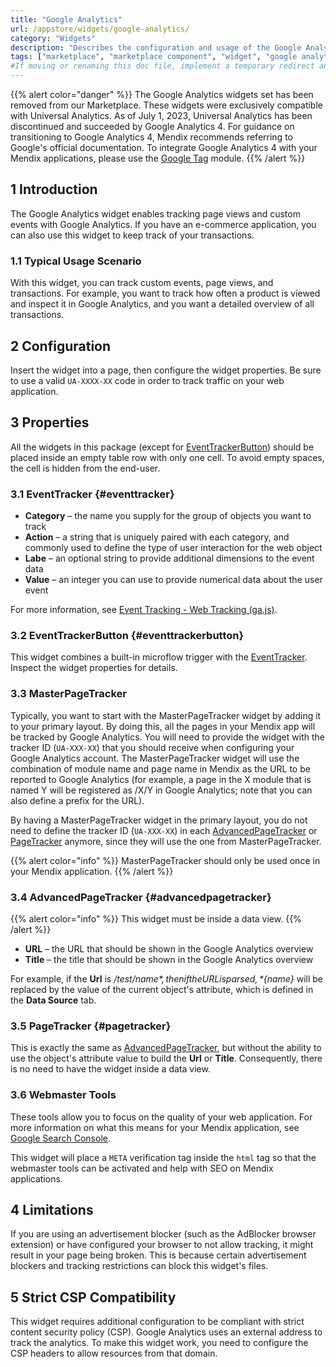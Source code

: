 ```yaml
---
title: "Google Analytics"
url: /appstore/widgets/google-analytics/
category: "Widgets"
description: "Describes the configuration and usage of the Google Analytics widget, which is available in the Mendix Marketplace."
tags: ["marketplace", "marketplace component", "widget", "google analytics", "eventtracker", "webmaster", "platform support"]
#If moving or renaming this doc file, implement a temporary redirect and let the respective team know they should update the URL in the product. See Mapping to Products for more details.
---
```


{{% alert color="danger" %}}
The Google Analytics widgets set has been removed from our Marketplace. These widgets were exclusively compatible with Universal Analytics. As of July 1, 2023, Universal Analytics has been discontinued and succeeded by Google Analytics 4. For guidance on transitioning to Google Analytics 4, Mendix recommends referring to Google's official documentation. To integrate Google Analytics 4 with your Mendix applications, please use the [Google Tag](/appstore/modules/google-tag/) module.
{{% /alert %}}

## 1 Introduction

The Google Analytics widget enables tracking page views and custom events with Google Analytics. If you have an e-commerce application, you can also use this widget to keep track of your transactions.

### 1.1 Typical Usage Scenario

With this widget, you can track custom events, page views, and transactions. For example, you want to track how often a product is viewed and inspect it in Google Analytics, and you want a detailed overview of all transactions.

## 2 Configuration

Insert the widget into a page, then configure the widget properties. Be sure to use a valid `UA-XXXX-XX` code in order to track traffic on your web application.

## 3 Properties

All the widgets in this package (except for [EventTrackerButton](#eventtrackerbutton)) should be placed inside an empty table row with only one cell. To avoid empty spaces, the cell is hidden from the end-user.

### 3.1 EventTracker {#eventtracker}

* **Category** – the name you supply for the group of objects you want to track
* **Action** – a string that is uniquely paired with each category, and commonly used to define the type of user interaction for the web object
* **Labe** – an optional string to provide additional dimensions to the event data
* **Value** – an integer you can use to provide numerical data about the user event

For more information, see [Event Tracking - Web Tracking (ga.js)](http://code.google.com/apis/analytics/docs/tracking/eventTrackerGuide.html).

### 3.2 EventTrackerButton {#eventtrackerbutton}

This widget combines a built-in microflow trigger with the [EventTracker](#eventtracker). Inspect the widget properties for details.

### 3.3 MasterPageTracker

Typically, you want to start with the MasterPageTracker widget by adding it to your primary layout. By doing this, all the pages in your Mendix app will be tracked by Google Analytics. You will need to provide the widget with the tracker ID (`UA-XXX-XX`) that you should receive when configuring your Google Analytics account. The MasterPageTracker widget will use the combination of module name and page name in Mendix as the URL to be reported to Google Analytics (for example, a page in the X module that is named Y will be registered as /X/Y in Google Analytics; note that you can also define a prefix for the URL).

By having a MasterPageTracker widget in the primary layout, you do not need to define the tracker ID (`UA-XXX-XX`) in each [AdvancedPageTracker](#advancedpagetracker) or [PageTracker](#pagetracker) anymore, since they will use the one from MasterPageTracker.

{{% alert color="info" %}}
MasterPageTracker should only be used once in your Mendix application.
{{% /alert %}}

### 3.4 AdvancedPageTracker {#advancedpagetracker}

{{% alert color="info" %}}
This widget must be inside a data view.
{{% /alert %}}

* **URL** – the URL that should be shown in the Google Analytics overview
* **Title** – the title that should be shown in the Google Analytics overview

For example, if the **Url** is */test/${name}*, then if the URL is parsed, *${name}* will be replaced by the value of the current object's attribute, which is defined in the **Data Source** tab. 

### 3.5 PageTracker {#pagetracker}

This is exactly the same as [AdvancedPageTracker](#advancedpagetracker), but without the ability to use the object's attribute value to build the **Url** or **Title**. Consequently, there is no need to have the widget inside a data view.

### 3.6 Webmaster Tools

These tools allow you to focus on the quality of your web application. For more information on what this means for your Mendix application, see [Google Search Console](https://search.google.com/search-console/about).

This widget will place a `META` verification tag inside the `html` tag so that the webmaster tools can be activated and help with SEO on Mendix applications.

## 4 Limitations

If you are using an advertisement blocker (such as the AdBlocker browser extension) or have configured your browser to not allow tracking, it might result in your page being broken. This is because certain advertisement blockers and tracking restrictions can block this widget's files. 

## 5 Strict CSP Compatibility

This widget requires additional configuration to be compliant with strict content security policy (CSP). Google Analytics uses an external address to track the analytics. To make this widget work, you need to configure the CSP headers to allow resources from that domain.
